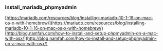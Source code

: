 ### install_mariadb_phpmyadmin

[https://mariadb.com/resources/blog/installing-mariadb-10-1-16-on-mac-os-x-with-homebrew/](https://mariadb.com/resources/blog/installing-mariadb-10-1-16-on-mac-os-x-with-homebrew/)
[http://blog.namfah.com/how-to-install-and-setup-phpmyadmin-on-a-mac-with-osx/](http://blog.namfah.com/how-to-install-and-setup-phpmyadmin-on-a-mac-with-osx/)
